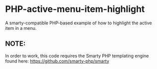 # PHP-active-menu-item-highlight
A smarty-compatible PHP-based example of how to highlight the active item in a menu.


## NOTE:
In order to work, this code requires the Smarty PHP templating engine found here: https://github.com/smarty-php/smarty

